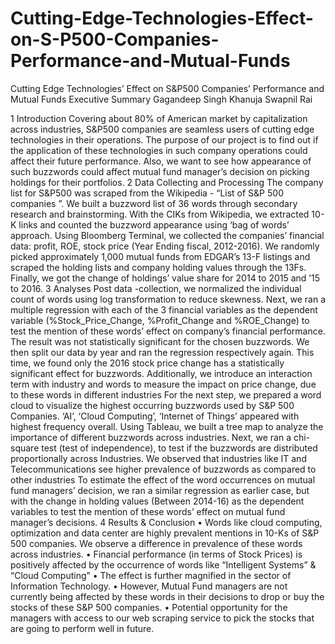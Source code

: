 # Cutting-Edge-Technologies-Effect-on-S-P500-Companies-Performance-and-Mutual-Funds

Cutting Edge Technologies’ Effect on 
S&P500 Companies’ Performance and Mutual Funds
Executive Summary
Gagandeep Singh Khanuja   Swapnil Rai    

1 Introduction
Covering about 80% of American market by capitalization across industries, S&P500 companies are seamless users of cutting edge technologies in their operations. The purpose of our project is to find out if the application of these technologies in such company operations could affect their future performance. Also, we want to see how appearance of such buzzwords could affect mutual fund manager’s decision on picking holdings for their portfolios. 
2 Data Collecting and Processing
The company list for S&P500 was scraped from the Wikipedia - “List of S&P 500 companies ”. We built a buzzword list of 36 words through secondary research and brainstorming. With the CIKs from Wikipedia, we extracted 10-K links and counted the buzzword appearance using ‘bag of words’ approach. Using Bloomberg Terminal, we collected the companies’ financial data: profit, ROE, stock price (Year Ending fiscal, 2012-2016). We randomly picked approximately 1,000 mutual funds from EDGAR’s 13-F listings and scraped the holding lists and company holding values through the 13Fs. Finally, we got the change of holdings’ value share for 2014 to 2015 and ’15 to 2016.
3 Analyses
Post data -collection, we normalized the individual count of words using log transformation to reduce skewness. Next, we ran a multiple regression with each of the 3 financial variables as the dependent variable (%Stock_Price_Change, %Profit_Change and %ROE_Change) to test the mention of these words’ effect on company’s financial performance. The result was not statistically significant for the chosen buzzwords. We then split our data by year and ran the regression respectively again. This time, we found only the 2016 stock price change has a statistically significant effect for buzzwords. Additionally, we introduce an interaction term with industry and words to measure the impact on price change, due to these words in different industries
For the next step, we prepared a word cloud to visualize the highest occurring buzzwords used by S&P 500 Companies. ‘AI’, ‘Cloud Computing’, ‘Internet of Things’ appeared with highest frequency overall. Using Tableau, we built a tree map to analyze the importance of different buzzwords across industries. 
Next, we ran a chi-square test (test of independence), to test if the buzzwords are distributed proportionally across Industries. We observed that industries like IT and Telecommunications see higher prevalence of buzzwords as compared to other industries 
To estimate the effect of the word occurrences on mutual fund managers’ decision, we ran a similar regression as earlier case, but with the change in holding values (Between 2014-16) as the dependent variables to test the mention of these words’ effect on mutual fund manager’s decisions.
4 Results & Conclusion
•	Words like cloud computing, optimization and data center are highly prevalent mentions in 10-Ks of S&P 500 companies. We observe a difference in prevalence of these words across industries.
•	Financial performance (in terms of Stock Prices) is positively affected by the occurrence of words like “Intelligent Systems” & “Cloud Computing”
•	The effect is further magnified in the sector of Information Technology.
•	However, Mutual Fund managers are not currently being affected by these words in their decisions to drop or buy the stocks of these S&P 500 companies.
•	Potential opportunity for the managers with access to our web scraping service to pick the stocks that are going to perform well in future.
